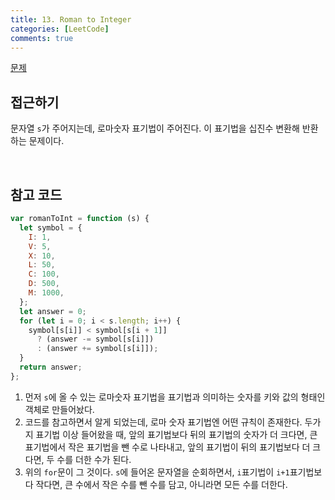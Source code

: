 ```yaml
---
title: 13. Roman to Integer
categories: [LeetCode]
comments: true
---
```


[문제](https://leetcode.com/problems/roman-to-integer/)

## 접근하기

문자열 `s`가 주어지는데, 로마숫자 표기법이 주어진다. 이 표기법을 십진수 변환해 반환하는 문제이다.

<br>

## 참고 코드

```js
var romanToInt = function (s) {
  let symbol = {
    I: 1,
    V: 5,
    X: 10,
    L: 50,
    C: 100,
    D: 500,
    M: 1000,
  };
  let answer = 0;
  for (let i = 0; i < s.length; i++) {
    symbol[s[i]] < symbol[s[i + 1]]
      ? (answer -= symbol[s[i]])
      : (answer += symbol[s[i]]);
  }
  return answer;
};
```

1. 먼저 `s`에 올 수 있는 로마숫자 표기법을 표기법과 의미하는 숫자를 키와 값의 형태인 객체로 만들어놨다.
2. 코드를 참고하면서 알게 되었는데, 로마 숫자 표기법엔 어떤 규칙이 존재한다. 두가지 표기법 이상 들어왔을 때, 앞의 표기법보다 뒤의 표기법의 숫자가 더 크다면, 큰 표기법에서 작은 표기법을 뺀 수로 나타내고, 앞의 표기법이 뒤의 표기법보다 더 크다면, 두 수를 더한 수가 된다.
3. 위의 `for`문이 그 것이다. `s`에 들어온 문자열을 순회하면서, `i`표기법이 `i+1`표기법보다 작다면, 큰 수에서 작은 수를 뺀 수를 담고, 아니라면 모든 수를 더한다.
